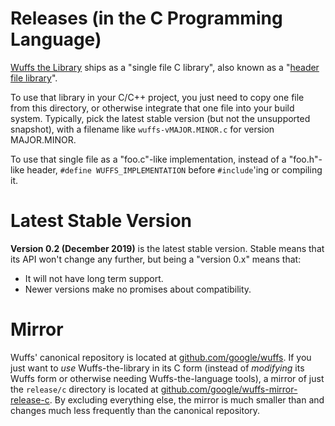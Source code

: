 # Releases (in the C Programming Language)

[Wuffs the Library](/doc/wuffs-the-library.md) ships as a "single file C
library", also known as a "[header file
library](https://github.com/nothings/stb/blob/master/docs/stb_howto.txt)".

To use that library in your C/C++ project, you just need to copy one file from
this directory, or otherwise integrate that one file into your build system.
Typically, pick the latest stable version (but not the unsupported snapshot),
with a filename like `wuffs-vMAJOR.MINOR.c` for version MAJOR.MINOR.

To use that single file as a "foo.c"-like implementation, instead of a
"foo.h"-like header, `#define WUFFS_IMPLEMENTATION` before `#include`'ing or
compiling it.


# Latest Stable Version

**Version 0.2 (December 2019)** is the latest stable version. Stable means that
its API won't change any further, but being a "version 0.x" means that:

- It will not have long term support.
- Newer versions make no promises about compatibility.


# Mirror

Wuffs' canonical repository is located at
[github.com/google/wuffs](https://github.com/google/wuffs). If you just want to
*use* Wuffs-the-library in its C form (instead of *modifying* its Wuffs form or
otherwise needing Wuffs-the-language tools), a mirror of just the `release/c`
directory is located at
[github.com/google/wuffs-mirror-release-c](https://github.com/google/wuffs-mirror-release-c).
By excluding everything else, the mirror is much smaller than and changes much
less frequently than the canonical repository.
